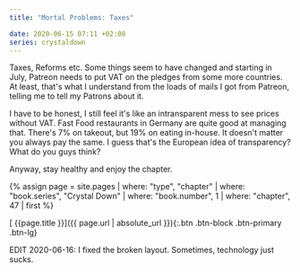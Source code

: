 ```yaml
---
title: "Mortal Problems: Taxes"

date: 2020-06-15 07:11 +02:00
series: crystaldown
---
```

Taxes, Reforms etc. Some things seem to have changed and starting in July, Patreon needs to put VAT on the pledges from some more countries.
At least, that's what I understand from the loads of mails I got from Patreon, telling me to tell my Patrons about it.

I have to be honest, I still feel it's like an intransparent mess to see prices without VAT.
Fast Food restaurants in Germany are quite good at managing that.
There's 7% on takeout, but 19% on eating in-house.
It doesn't matter you always pay the same.
I guess that's the European idea of transparency?
What do you guys think?

Anyway, stay healthy and enjoy the chapter.

{% assign page = site.pages
  | where: "type", "chapter"
  | where: "book.series", "Crystal Down"
  | where: "book.number", 1
  | where: "chapter", 47
  | first %}

[ {{page.title }}]({{ page.url | absolute_url }}){:.btn .btn-block .btn-primary .btn-lg}
<!--more-->

EDIT 2020-06-16: I fixed the broken layout. Sometimes, technology just sucks.
